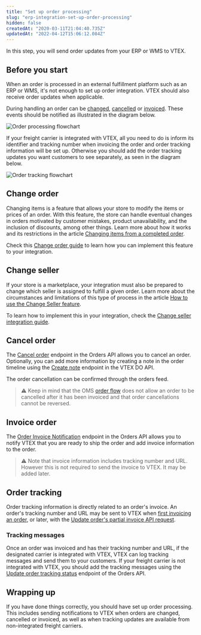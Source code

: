 ```yaml
---
title: "Set up order processing"
slug: "erp-integration-set-up-order-processing"
hidden: false
createdAt: "2020-03-11T21:04:40.735Z"
updatedAt: "2022-04-12T15:06:12.084Z"
---
```


In this step, you will send order updates from your ERP or WMS to VTEX.

## Before you start

When an order is processed in an external fulfillment platform such as an ERP or WMS, it's not enough to set up order integration. VTEX should also receive order updates when applicable.

During handling an order can be [changed](https://help.vtex.com/tutorial/change-making-changes-to-an-order--3d1XLIgPQcwaKGyMiWaYog?locale=en), [cancelled](https://help.vtex.com/tracks/orders--2xkTisx4SXOWXQel8Jg8sa/4ts2ItvjYo8wm5gg76miS3) or [invoiced](https://help.vtex.com/tracks/orders--2xkTisx4SXOWXQel8Jg8sa/2WgQrlHTyVo4hLjhUs1LMT). These events should be notified as illustrated in the diagram below.

![Order processing flowchart](https://user-images.githubusercontent.com/77292838/212996730-82bcc38a-58b3-4f03-b91f-f17e1f2e107c.png)

If your freight carrier is integrated with VTEX, all you need to do is inform its identifier and tracking number when invoicing the order and order tracking information will be set up. Otherwise you should add the order tracking updates you want customers to see separately, as seen in the diagram below.

![Order tracking flowchart](https://user-images.githubusercontent.com/77292838/212996800-e7bb2549-175a-4598-b3b3-56c406ae1f21.png)

## Change order

Changing items is a feature that allows your store to modify the items or prices of an order. With this feature, the store can handle eventual changes in orders motivated by customer mistakes, product unavailability, and the inclusion of discounts, among other things. Learn more about how it works and its restrictions in the article [Changing items from a completed order](https://help.vtex.com/en/tutorial/changing-items-from-a-complete-order--tutorials_190#).

Check this [Change order guide](https://developers.vtex.com/docs/guides/change-order) to learn how you can implement this feature to your integration.

## Change seller

If your store is a marketplace, your integration must also be prepared to change which seller is assigned to fulfill a given order. Learn more about the circumstances and limitations of this type of process in the article [How to use the Change Seller feature](https://help.vtex.com/en/tutorial/how-to-use-the-change-seller-feature--5TBAwO2kOAMw44uyaaQMQO#).

To learn how to implement this in your integration, check the [Change seller integration guide](https://developers.vtex.com/docs/guides/change-seller).

## Cancel order

The [Cancel order](https://developers.vtex.com/docs/api-reference/orders-api#post-/api/oms/pvt/orders/-orderId-/cancel) endpoint in the Orders API allows you to cancel an order. Optionally, you can add more information by creating a note in the order timeline using the [Create note](https://developers.vtex.com/docs/api-reference/vtex-do-api#post-/notes) endpoint in the VTEX DO API.

The order cancellation can be confirmed through the orders feed.

>⚠️ Keep in mind that the OMS [order flow](https://help.vtex.com/tutorial/order-flow-on-the-oms--tutorials_196) does not allow an order to be cancelled after it has been invoiced and that order cancellations cannot be reversed.

## Invoice order

The [Order Invoice Notification](https://developers.vtex.com/docs/api-reference/orders-api#post-/api/oms/pvt/orders/-orderId-/invoice) endpoint in the Orders API allows you to notify VTEX that you are ready to ship the order and add invoice information to the order.

>⚠️ Note that invoice information includes tracking number and URL. However this is not required to send the invoice to VTEX. It may be added later.

## Order tracking

Order tracking information is directly related to an order's invoice. An order's tracking number and URL may be sent to VTEX when [first invoicing an order](https://developers.vtex.com/docs/api-reference/orders-api#post-/api/oms/pvt/orders/-orderId-/invoice), or later, with the [Update order's partial invoice API request](https://developers.vtex.com/docs/api-reference/orders-api#patch-/api/oms/pvt/orders/-orderId-/invoice/-invoiceNumber-).

### Tracking messages

Once an order was invoiced and has their tracking number and URL, if the designated carrier is integrated with VTEX, VTEX can log tracking messages and send them to your customers. If your freight carrier is not integrated with VTEX, you should add the tracking messages using the [Update order tracking status](https://developers.vtex.com/docs/api-reference/orders-api#put-/api/oms/pvt/orders/-orderId-/invoice/-invoiceNumber-/tracking) endpoint of the Orders API.

## Wrapping up

If you have done things correctly, you should have set up order processing. This includes sending notifications to VTEX when orders are changed, cancelled or invoiced, as well as when tracking updates are available from non-integrated freight carriers.

